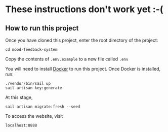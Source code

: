 # These instructions don't work yet :-(

## How to run this project
Once you have cloned this project, enter the root directory of the project:
    
    cd mood-feedback-system

Copy the contents of `.env.example` to a new file called `.env`

You will need to install [Docker](https://www.docker.com/get-started) to run this project. Once Docker is installed, run:
    
    ./vendor/bin/sail up
    sail artisan key:generate

At this stage,

    sail artisan migrate:fresh --seed

To access the website, visit 
    
    localhost:8888 
